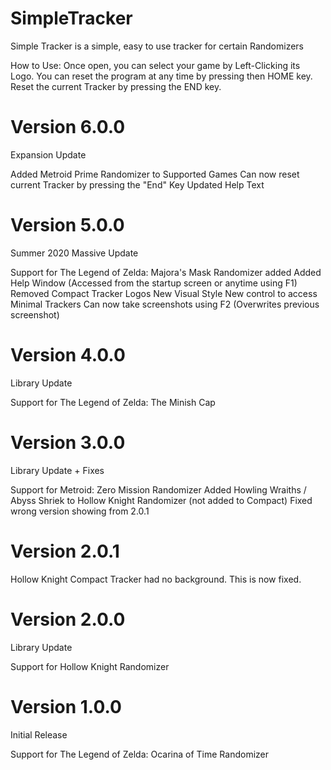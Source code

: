 # SimpleTracker
Simple Tracker is a simple, easy to use tracker for certain Randomizers

How to Use: Once open, you can select your game by Left-Clicking its Logo. You can reset the program at any time by pressing then HOME key. Reset the current Tracker by pressing the END key.

# Version 6.0.0
Expansion Update

Added Metroid Prime Randomizer to Supported Games
Can now reset current Tracker by pressing the "End" Key
Updated Help Text

# Version 5.0.0
Summer 2020 Massive Update

Support for The Legend of Zelda: Majora's Mask Randomizer added
Added Help Window (Accessed from the startup screen or anytime using F1)
Removed Compact Tracker Logos
New Visual Style
New control to access Minimal Trackers
Can now take screenshots using F2 (Overwrites previous screenshot)

# Version 4.0.0
Library Update

Support for The Legend of Zelda: The Minish Cap

# Version 3.0.0
Library Update + Fixes

Support for Metroid: Zero Mission Randomizer
Added Howling Wraiths / Abyss Shriek to Hollow Knight Randomizer (not added to Compact)
Fixed wrong version showing from 2.0.1

# Version 2.0.1

Hollow Knight Compact Tracker had no background. This is now fixed.

# Version 2.0.0
Library Update

Support for Hollow Knight Randomizer

# Version 1.0.0
Initial Release

Support for The Legend of Zelda: Ocarina of Time Randomizer
